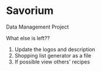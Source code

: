 # Savorium

Data Management Project

What else is left??

1. Update the logos and description
2. Shopping list generator as a file
3. If possible view others' recipes

